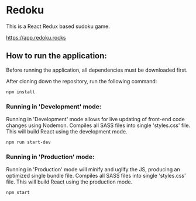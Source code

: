 # Redoku

This is a React Redux based sudoku game.

https://app.redoku.rocks

## How to run the application:

Before running the application, all dependencies must be downloaded first.

After cloning down the repository, run the following command:

```
npm install
```


### Running in 'Development' mode:

Running in 'Development' mode allows for live updating of front-end code changes using Nodemon.
Compiles all SASS files into single 'styles.css' file.
This will build React using the development mode.

```
npm run start-dev
```

### Running in 'Production' mode:

Running in 'Production' mode will minify and uglify the JS, producing an optimized single bundle file.
Compiles all SASS files into single 'styles.css' file.
This will build React using the production mode.

```
npm start
```
